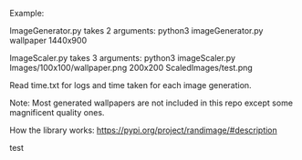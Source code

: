 Example:

ImageGenerator.py takes 2 arguments:
python3 imageGenerator.py wallpaper 1440x900

ImageScaler.py takes 3 arguments:
python3 imageScaler.py Images/100x100/wallpaper.png 200x200 ScaledImages/test.png

Read time.txt for logs and time taken for each image generation.

Note: Most generated wallpapers are not included in this repo except some magnificent quality ones.

How the library works: https://pypi.org/project/randimage/#description

test
